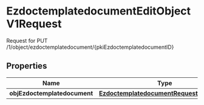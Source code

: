 

# EzdoctemplatedocumentEditObjectV1Request

Request for PUT /1/object/ezdoctemplatedocument/{pkiEzdoctemplatedocumentID}

## Properties

| Name | Type | Description | Notes |
|------------ | ------------- | ------------- | -------------|
|**objEzdoctemplatedocument** | [**EzdoctemplatedocumentRequestCompound**](EzdoctemplatedocumentRequestCompound.md) |  |  |



